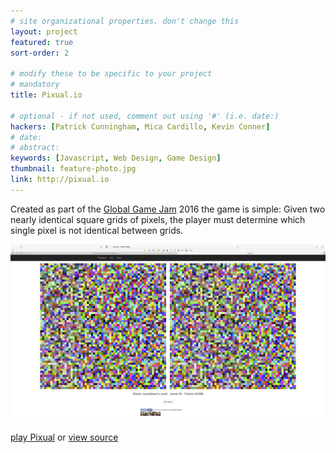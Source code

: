 ```yaml
---
# site organizational properties. don't change this
layout: project
featured: true
sort-order: 2

# modify these to be specific to your project
# mandatory
title: Pixual.io

# optional - if not used, comment out using '#' (i.e. date:)
hackers: [Patrick Cunningham, Mica Cardillo, Kevin Conner]
# date: 
# abstract: 
keywords: [Javascript, Web Design, Game Design]
thumbnail: feature-photo.jpg
link: http://pixual.io
---
```


Created as part of the [Global Game Jam](http://www.globalgamejam.org/) 2016 the game is simple: Given two nearly identical square grids of pixels, the player must determine which single pixel is not identical between grids.

![The Game](./high_score.png)


<!-- more -->

[play Pixual](http://pixual.io) or [view source](https://github.com/rogue-hack-lab/pixual)
